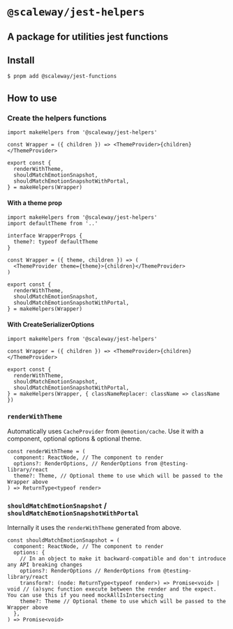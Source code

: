 # `@scaleway/jest-helpers`

## A package for utilities jest functions

## Install

```bash
$ pnpm add @scaleway/jest-functions
```

## How to use

### Create the helpers functions

```tsx
import makeHelpers from '@scaleway/jest-helpers'

const Wrapper = ({ children }) => <ThemeProvider>{children}</ThemeProvider>

export const {
  renderWithTheme,
  shouldMatchEmotionSnapshot,
  shouldMatchEmotionSnapshotWithPortal,
} = makeHelpers(Wrapper)
```

#### With a theme prop

```tsx
import makeHelpers from '@scaleway/jest-helpers'
import defaultTheme from '..'

interface WrapperProps {
  theme?: typeof defaultTheme
}

const Wrapper = ({ theme, children }) => (
  <ThemeProvider theme={theme}>{children}</ThemeProvider>
)

export const {
  renderWithTheme,
  shouldMatchEmotionSnapshot,
  shouldMatchEmotionSnapshotWithPortal,
} = makeHelpers(Wrapper)
```

#### With CreateSerializerOptions

```tsx
import makeHelpers from '@scaleway/jest-helpers'

const Wrapper = ({ children }) => <ThemeProvider>{children}</ThemeProvider>

export const {
  renderWithTheme,
  shouldMatchEmotionSnapshot,
  shouldMatchEmotionSnapshotWithPortal,
} = makeHelpers(Wrapper, { classNameReplacer: className => className })
```

### `renderWithTheme`

Automatically uses `CacheProvider` from `@emotion/cache`. Use it with a component, optional options & optional theme.

```tsx
const renderWithTheme = (
  component: ReactNode, // The component to render
  options?: RenderOptions, // RenderOptions from @testing-library/react
  theme?: Theme, // Optional theme to use which will be passed to the Wrapper above
) => ReturnType<typeof render>
```

### `shouldMatchEmotionSnapshot` / `shouldMatchEmotionSnapshotWithPortal`

Internally it uses the `renderWithTheme` generated from above.

```tsx
const shouldMatchEmotionSnapshot = (
  component: ReactNode, // The component to render
  options: {
    // In an object to make it backward-compatible and don't introduce any API breaking changes
    options?: RenderOptions // RenderOptions from @testing-library/react
    transform?: (node: ReturnType<typeof render>) => Promise<void> | void // (a)sync function execute between the render and the expect. You can use this if you need mockAllIsIntersecting
    theme?: Theme // Optional theme to use which will be passed to the Wrapper above
  },
) => Promise<void>
```
